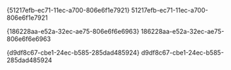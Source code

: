 {51217efb-ec71-11ec-a700-806e6f1e7921}
51217efb-ec71-11ec-a700-806e6f1e7921

{186228aa-e52a-32ec-ae75-806e6f6e6963}
186228aa-e52a-32ec-ae75-806e6f6e6963

{d9df8c67-cbe1-24ec-b585-285dad485924}
d9df8c67-cbe1-24ec-b585-285dad485924


